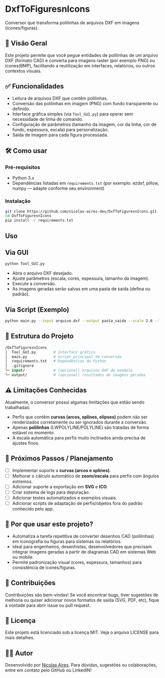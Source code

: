 # DxfToFiguresnIcons  
Conversor que transforma polilinhas de arquivos DXF em imagens (ícones/figuras).  

## 🎯 Visão Geral  
Este projeto permite que você pegue entidades de polilinhas de um arquivo DXF (formato CAD) e converta para imagens raster (por exemplo PNG) ou ícones(BMP), facilitando a reutilização em interfaces, relatórios, ou outros contextos visuais.  

## ✅ Funcionalidades  
- Leitura de arquivos DXF que contêm polilinhas.  
- Conversão das polilinhas em imagem (PNG) com fundo transparente ou definido.  
- Interface gráfica simples (via `Tool_GUI.py`) para operar sem necessidade de linha de comando.  
- Configuração de parâmetros (tamanho da imagem, cor da linha, cor de fundo, espessura, escala) para personalização.  
- Saída de imagem para cada figura processada.

## 🛠️ Como usar  
### Pré-requisitos  
- Python 3.x  
- Dependências listadas em `requirements.txt` (por exemplo: ezdxf, pillow, numpy — adapte conforme seu environment)  

### Instalação  
```bash
git clone https://github.com/nicolas-aires-dev/DxfToFiguresnIcons.git  
cd DxfToFiguresnIcons  
pip install -r requirements.txt  
```

## Uso

## Via GUI
```bash
python Tool_GUI.py
```

- Abra o arquivo DXF desejado.
- Ajuste parâmetros (escala, cores, espessura, tamanho da imagem).
- Execute a conversão.
- As imagens geradas serão salvas em uma pasta de saída (defina ou padrão).

## Via Script (Exemplo)
```bash
python main.py --input arquivo.dxf --output pasta_saida --scale 2.0 --line_color #FF0000 --bg_color transparent
```

## 📂 Estrutura do Projeto
```graphql
/DxfToFiguresnIcons
│  Tool_GUI.py        # Interface gráfica
│  main.py            # Script principal de conversão
│  requirements.txt   # Dependências do Python
│  .gitignore
└─ input/             # (opcional) arquivos DXF de exemplo
└─ output/            # (opcional) resultados de imagens geradas
```

## ⚠️ Limitações Conhecidas
Atualmente, o conversor possui algumas limitações que estão sendo trabalhadas:
- Perfis que contêm **curvas (arcos, splines, elipses)** podem não ser renderizados corretamente ou ser ignorados durante a conversão.
- Apenas **polilinhas** (LWPOLYLINE/POLYLINE) são tratadas de forma estável no momento.
- A escala automática para perfis muito inclinados ainda precisa de ajustes finos.

## 🚧 Próximos Passos / Planejamento
- [ ] Implementar suporte a **curvas (arcos e splines)**.
- [ ] Melhorar o cálculo automático de **zoom/escala** para perfis com ângulos extremos.
- [ ] Adicionar suporte a exportação em **SVG** e **ICO**.
- [ ] Criar sistema de logs para depuração.
- [ ] Adicionar testes automatizados e exemplos visuais.
- [ ] Adicionar scripts de adaptação de perfis/objetos fora do padrão conhecido pelo app.

## 📌 Por que usar este projeto?
- Automatiza a tarefa repetitiva de converter desenhos CAD (polilinhas) em iconografia ou figuras para sistemas ou relatórios.
- Ideal para engenheiros, desenhistas, desenvolvedores que precisam integrar imagens geradas a partir de diagramas CAD em sistemas Web ou mobile.
- Permite padronização visual (cores, espessura, tamanhos) para consistência de ícones/fíguras.

## 🤝 Contribuições
Contribuições são bem-vindas! Se você encontrar bugs, tiver sugestões de melhoria ou quiser adicionar novos formatos de saída (SVG, PDF, etc), fique à vontade para abrir issue ou pull request.

## 📄 Licença
Este projeto está licenciado sob a licença MIT. Veja o arquivo LICENSE para mais detalhes.

## 🧑‍💻 Autor
Desenvolvido por [Nicolas Aires](https://www.linkedin.com/in/n%C3%ADcolas-aires-a498195b?utm_source=share&utm_campaign=share_via&utm_content=profile&utm_medium=android_app).
Para dúvidas, sugestões ou colaborações, entre em contato pelo GitHub ou LinkedIN!
